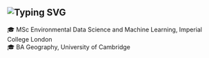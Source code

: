 ## ![Typing SVG](https://readme-typing-svg.demolab.com?font=Fira+Code&pause=1000&width=500&lines=Hi!+I'm+Eric!+👋;Welcome+to+my+GitHub!)

🎓 MSc Environmental Data Science and Machine Learning, Imperial College London <br>
🎓 BA Geography, University of Cambridge

<!--
**eric-taylor-geo/eric-taylor-geo** is a ✨ _special_ ✨ repository because its `README.md` (this file) appears on your GitHub profile.

Here are some ideas to get you started:

- 🔭 I’m currently working on ...
- 🌱 I’m currently learning ...
- 👯 I’m looking to collaborate on ...
- 🤔 I’m looking for help with ...
- 💬 Ask me about ...
- 📫 How to reach me: ...
- 😄 Pronouns: ...
- ⚡ Fun fact: ...
-->
